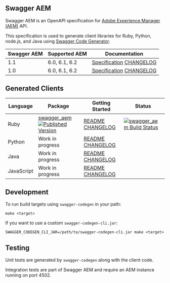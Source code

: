 Swagger AEM
-----------

Swagger AEM is an OpenAPI specification for [Adobe Experience Manager (AEM)](http://www.adobe.com/au/marketing-cloud/enterprise-content-management.html) API.

This specification is used to generate client libraries for Ruby, Python, node.js, and Java using [Swagger Code Generator](https://github.com/swagger-api/swagger-codegen).

| Swagger AEM | Supported AEM          | Documentation                                                                                                                                                           |
|-------------|------------------------|-------------------------------------------------------------------------------------------------------------------------------------------------------------------------|
| 1.1         | 6.0, 6.1, 6.2          | [Specification](https://shinesolutions.github.io/swagger-aem/api/1.1/index.html) [CHANGELOG](https://github.com/shinesolutions/swagger-aem/blob/master/CHANGELOG.md#11) |
| 1.0         | 6.0, 6.1, 6.2          | [Specification](https://shinesolutions.github.io/swagger-aem/api/1.0/index.html) [CHANGELOG](https://github.com/shinesolutions/swagger-aem/blob/master/CHANGELOG.md#10) |

Generated Clients
-----------------

| Language   | Package                                                                                                                                                      | Getting Started                                                                                                                                                                         | Status                                                                                                                                       |
|------------|--------------------------------------------------------------------------------------------------------------------------------------------------------------|-----------------------------------------------------------------------------------------------------------------------------------------------------------------------------------------|----------------------------------------------------------------------------------------------------------------------------------------------|
| Ruby       | [swagger_aem](https://rubygems.org/gems/swagger_aem) [![Published Version](https://badge.fury.io/rb/swagger_aem.svg)](https://rubygems.org/gems/swagger_aem) | [README](https://github.com/shinesolutions/swagger-aem/blob/master/ruby/README.md) [CHANGELOG](https://github.com/shinesolutions/swagger-aem/blob/master/ruby/CHANGELOG.md)             | [![swagger_aem Build Status](https://img.shields.io/travis/shinesolutions/swagger-aem.svg)](http://travis-ci.org/shinesolutions/swagger-aem) |
| Python     | Work in progress                                                                                                                                             | [README](https://github.com/shinesolutions/swagger-aem/blob/master/python/README.md) [CHANGELOG](https://github.com/shinesolutions/swagger-aem/blob/master/python/CHANGELOG.md)         |                                                                                                                                              |
| Java       | Work in progress                                                                                                                                             | [README](https://github.com/shinesolutions/swagger-aem/blob/master/java/README.md) [CHANGELOG](https://github.com/shinesolutions/swagger-aem/blob/master/java/CHANGELOG.md)             |                                                                                                                                              |
| JavaScript | Work in progress                                                                                                                                             | [README](https://github.com/shinesolutions/swagger-aem/blob/master/javascript/README.md) [CHANGELOG](https://github.com/shinesolutions/swagger-aem/blob/master/javascript/CHANGELOG.md) |                                                                                                                                              |

Development
-----------

To run build targets using `swagger-codegen` in your path:

    make <target>

If you want to use a custom `swagger-codegen-cli.jar`:

    SWAGGER_CODEGEN_CLI_JAR=/path/to/swagger-codegen-cli.jar make <target>

Testing
-------

Unit tests are generated by `swagger-codegen` along with the client code.

Integration tests are part of Swagger AEM and require an AEM instance running on port 4502.
